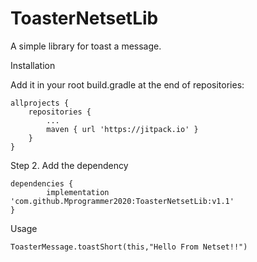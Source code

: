 # ToasterNetsetLib
A simple library for toast a message.

Installation

Add it in your root build.gradle at the end of repositories:

	allprojects {
		repositories {
			...
			maven { url 'https://jitpack.io' }
		}
	}

Step 2. Add the dependency

	dependencies {
	        implementation 'com.github.Mprogrammer2020:ToasterNetsetLib:v1.1'
	}

Usage 

`ToasterMessage.toastShort(this,"Hello From Netset!!")`


